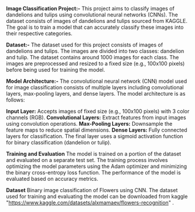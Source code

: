 **Image Classification Project:-**
This project aims to classify images of dandelions and tulips using convolutional neural networks (CNNs). The dataset consists of images of dandelions and tulips sourced from KAGGLE.
The goal is to train a model that can accurately classify these images into their respective categories.

**Dataset:-**
The dataset used for this project consists of images of dandelions and tulips. The images are divided into two classes: dandelion and tulip. The dataset contains around 1000 images for each class.
The images are preprocessed and resized to a fixed size (e.g., 100x100 pixels) before being used for training the model.

**Model Architecture:-**
The convolutional neural network (CNN) model used for image classification consists of multiple layers including convolutional layers, max-pooling layers, and dense layers. The model architecture is as follows:

**Input Layer:** Accepts images of fixed size (e.g., 100x100 pixels) with 3 color channels (RGB).
**Convolutional Layers:** Extract features from input images using convolution operations.
**Max-Pooling Layers:** Downsample the feature maps to reduce spatial dimensions.
**Dense Layers:** Fully connected layers for classification.
The final layer uses a sigmoid activation function for binary classification (dandelion or tulip).

**Training and Evaluation**
The model is trained on a portion of the dataset and evaluated on a separate test set. The training process involves optimizing the model parameters using the Adam optimizer and minimizing the binary cross-entropy loss function.
The performance of the model is evaluated based on accuracy metrics.

**Dataset**
Binary image classification of Flowers using CNN.
The dataset used for training and evaluating the model can be downloaded from kaggle "https://www.kaggle.com/datasets/alxmamaev/flowers-recognition" .
